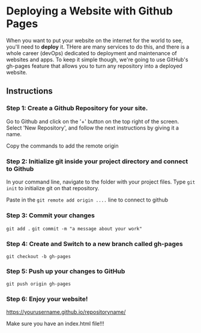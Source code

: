 # Deploying a Website with Github Pages

When you want to put your website on the internet for the world to see, you'll need to **deploy** it. THere are many services to do this, and there is a whole career (devOps) dedicated to deployment and maintenance of websites and apps. To keep it simple though, we're going to use GitHub's gh-pages feature that allows you to turn any repository into a deployed website.

## Instructions

### Step 1: Create a Github Repository for your site.

Go to Github and click on the '+' button on the top right of the screen. Select 'New Repository', and follow the next instructions by giving it a name.

Copy the commands to add the remote origin

### Step 2: Initialize git inside your project directory and connect to Github

In your command line, navigate to the folder with your project files. Type `git init` to initialize git on that repository.

Paste in the `git remote add origin ....` line to connect to github

### Step 3: Commit your changes

`git add .`
`git commit -m "a message about your work"`

### Step 4: Create and Switch to a new branch called gh-pages

`git checkout -b gh-pages`

### Step 5: Push up your changes to GitHub

`git push origin gh-pages`

### Step 6: Enjoy your website!

https://yourusername.github.io/repositoryname/

Make sure you have an index.html file!!!
